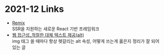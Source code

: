 <h1>2021-12 Links</h1><ul><li><a href="https://remix.run/">Remix</a><br>SSR을 지원하는 새로운 React 기반 프레임워크</li>
<li><a href="https://nossodia.tistory.com/76">웹 접근성_적절한 대체 텍스트 제공(alt)</a><br>img 태그 쓸 때마다 항상 헷갈리는 alt 속성, 어떻게 쓰는게 옳은지 정리가 잘 되어있는 글</li></ul>